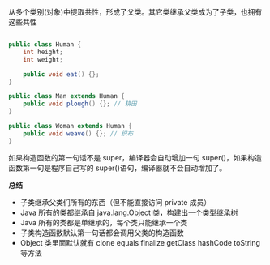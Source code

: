 从多个类别(对象)中提取共性，形成了父类。其它类继承父类成为了子类，也拥有这些共性

```java

public class Human {
    int height;
    int weight;

    public void eat() {};
}

public class Man extends Human {
    public void plough() {}; // 耕田
}

public class Woman extends Human {
    public void weave() {}; // 织布
}

```

如果构造函数的第一句话不是 super，编译器会自动增加一句 super()，如果构造函数第一句是程序自己写的 super()语句，编译器就不会自动增加了。

**总结**

- 子类继承父类们所有的东西（但不能直接访问 private 成员）
- Java 所有的类都继承自 java.lang.Object 类，构建出一个类型继承树
- Java 所有的类都是单继承的，每个类只能继承一个类
- 子类构造函数默认第一句话都会调用父类的构造函数
- Object 类里面默认就有 clone equals finalize getClass hashCode toString 等方法

